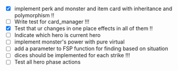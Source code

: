 - [x] implement perk and monster and item card with inheritance and polymorphism !!
- [ ] Write test for card_manager !!!
- [X] Test that ur changes in one place effects in all of them !!
- [ ] Indicate which hero is current hero
- [ ] implement monster's power with pure virtual
- [ ] add a parameter to FSP function for finding based on situation
- [ ] dices should be implemented for each strike !!!
- [ ] Test all hero phase actions